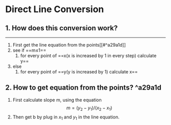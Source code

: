 # Direct Line Conversion

## 1. How does this conversion work?
----
1. First get the line equation from the points[[#^a29a1d]]
2. see if ==m≤1==
	1. for every point of ==x(x is increased by 1 in every step) calculate y==
3. else
	1. for every point of ==y(y is increased by 1) calculate x==

## 2. How to get equation from the points? ^a29a1d
1. First calculate slope m, using the equation
  $$ m = (y_2-y_1)/(x_2-x_1)$$
2. Then get b by plug in $x_1$ and $y_1$ in the line equation.